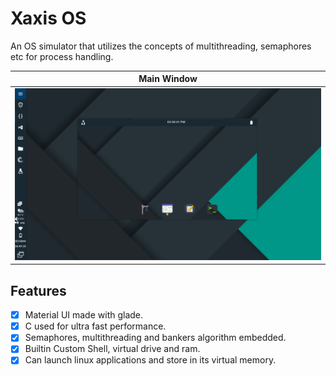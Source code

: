 # Xaxis OS
An OS simulator that utilizes the concepts of multithreading, semaphores etc for process handling.
             
|  Main Window  |
| :-----------: |
| ![](main.png) |

## Features

- [x] Material UI made with glade.
- [x] C used for ultra fast performance.
- [x] Semaphores, multithreading and bankers algorithm embedded.
- [x] Builtin Custom Shell, virtual drive and ram.
- [x] Can launch linux applications and store in its virtual memory.
